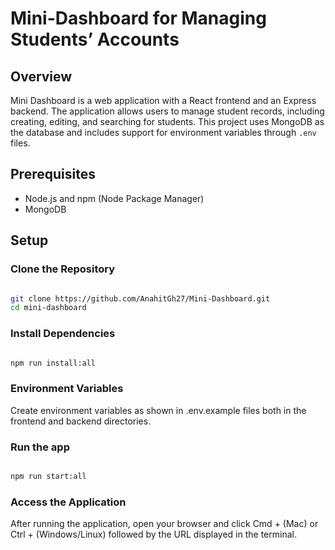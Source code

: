 # Mini-Dashboard for Managing Students’ Accounts

## Overview

Mini Dashboard is a web application with a React frontend and an Express backend. The application allows users to manage student records, including creating, editing, and searching for students. This project uses MongoDB as the database and includes support for environment variables through `.env` files.

## Prerequisites

- Node.js and npm (Node Package Manager)
- MongoDB

## Setup

### Clone the Repository

```bash

git clone https://github.com/AnahitGh27/Mini-Dashboard.git
cd mini-dashboard

```

### Install Dependencies

```bash

npm run install:all

```

### Environment Variables

Create environment variables as shown in .env.example files both in the frontend and backend directories.

### Run the app

```bash

npm run start:all

```

### Access the Application

After running the application, open your browser and click Cmd + (Mac) or Ctrl + (Windows/Linux) followed by the URL displayed in the terminal.

